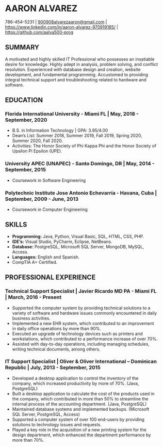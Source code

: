 # AARON ALVAREZ
786-454-5231 | 900908alvarezaaron@gmail.com | https://www.linkedin.com/in/aaron-alvarez-970919185/ | https://github.com/aalva500-prog

## SUMMARY
A motivated and highly skilled IT Professional who possesses an insatiable desire for knowledge. Highly adept
in analysis, problem solving, and conflict resolution. Experienced with database design and creation, website
development, and fundamental programming. Accustomed to providing integral technical support and
troubleshooting related to hardware and software.  

## EDUCATION
### Florida International University - Miami FL | May, 2018 - September, 2020
  * B.S. in Information Technology | GPA: 3.95/4.00
  * Dean’s List: Summer 2018, Summer 2019, Fall 2019, Spring 2020, Summer 2020, Fall 2020.
  * Activities: The Honor Society of Phi Kappa Phi and the Honor Society of Upsilon Pi Epsilon (UPE).
### University APEC (UNAPEC) - Santo Domingo, DR | May, 2014 - September, 2015
  * Coursework in Software Engineering
### Polytechnic Institute Jose Antonio Echevarría - Havana, Cuba | September, 2009 - June, 2013
  * Coursework in Computer Engineering  
  
## SKILLS
  * **Programming:** Java, Python, Visual Basic, SQL, HTML, CSS, PHP.
  * **IDE’s:** Visual Studio, PyCharm, Eclipse, NetBeans.
  * **Database:** PostgreSQL, Microsoft SQL Server, MongoDB, MySQL, Access.
  * **Languages:** English and Spanish.
  * CompTIA A+ Certified.  
  
## PROFESSIONAL EXPERIENCE
### Technical Support Specialist | Javier Ricardo MD PA - Miami FL | March, 2016 - Present
 * Supported the computer system by providing technical solutions to a variety of software and
hardware issues commonly encountered in daily business activities.
 * Implemented a new EHR system, which contributed to an improvement in daily office operations
by more than 90%.
 * Executed an upgrade of technology devices such as printers and workstations, which contributed to
a performance increase of over 70%.
 * Assisted with day-to-day operations, including managing schedules, writing technical documents,
among others.
### IT Support Specialist | Oliver & Oliver International – Dominican Republic | July, 2013 - September, 2015
 * Developed a desktop application to control the inventory of the company, which increased productivity
by more of 70%. (Java, PostgreSQL)
 * Built a desktop application to calculate the cost of the products used in the company, which contributed
in more than 50% to streamline the internal process of the accounting department. (Java, PostgreSQL)
 * Maintained database systems and implemented backups. (Microsoft SQL Server, PostgreSQL,
Access)
 * Supported a computer system of over 100 end-users by providing solutions to technology issues
and requests.
 * Played a key role in the acquisition of a new printing system for the design department, which enhanced
the department performance by more than 70%.
